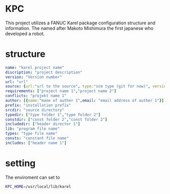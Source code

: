 # KPC
This project utilizes a FANUC Karel package configuration structure and information.
The named after Makoto Mishimura the first japanese who developed a robot.


# structure
```YAML
name: "karel project name"
discription: "project description"
version: "Version number"
url: "url"
source: {url:"url to the source", type:"scm type (git for now)", version:"version id (master)"}
requirements: ["project name 1","project name 2"]
conflicts: "projekt name 1"
author: [{name:"mane of auther 1",email: "email address of author 1"}]
prefix: "installation prefix"
srcdir: "source directory"
typedir: ["type folder 1","type folder 2"]
constdir: ["const folder 2","const folder 2"]
includedir: ["header director 1"]
lib: "program file name"
types: "type file name"
consts: "constant file name"
includes: ["header name 1"]
```

# setting
The enviroment can set to

```bash
KPC_HOME=/usr/local/lib/karel
```
